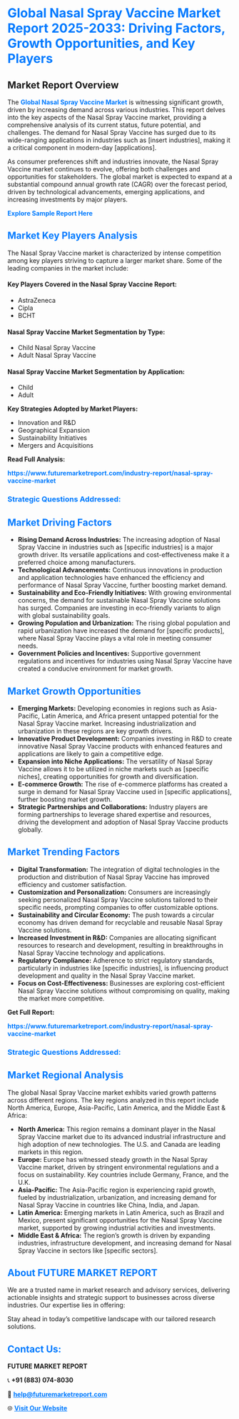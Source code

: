 <h1 style="color: #007BFF;">Global Nasal Spray Vaccine Market Report 2025-2033: Driving Factors, Growth Opportunities, and Key Players</h1>

<section id="overview">
<h2>Market Report Overview</h2>
<p>The <a href="https://www.futuremarketreport.com/industry-report/nasal-spray-vaccine-market" style="color: #007BFF; text-decoration: none;"><strong>Global Nasal Spray Vaccine Market</strong></a> is witnessing significant growth, driven by increasing demand across various industries. This report delves into the key aspects of the Nasal Spray Vaccine market, providing a comprehensive analysis of its current status, future potential, and challenges. The demand for Nasal Spray Vaccine has surged due to its wide-ranging applications in industries such as [insert industries], making it a critical component in modern-day [applications].</p>
<p>As consumer preferences shift and industries innovate, the Nasal Spray Vaccine market continues to evolve, offering both challenges and opportunities for stakeholders. The global market is expected to expand at a substantial compound annual growth rate (CAGR) over the forecast period, driven by technological advancements, emerging applications, and increasing investments by major players.</p>
</section>

<section id="overview">
<p><a href="https://www.futuremarketreport.com/request-sample/reportId=79691" style="color: #007BFF; text-decoration: none;"><strong>Explore Sample Report Here</strong></a></p>
</section>

<section id="key-players">
<h2 style="color: #007BFF;">Market Key Players Analysis</h2>
<p>The Nasal Spray Vaccine market is characterized by intense competition among key players striving to capture a larger market share. Some of the leading companies in the market include:</p>
<h4>Key Players Covered in the Nasal Spray Vaccine Report:</h4>
<ul><li>AstraZeneca</li><li>Cipla</li><li>BCHT</li></ul>
<h4>Nasal Spray Vaccine Market Segmentation by Type:</h4>
<ul><li>Child Nasal Spray Vaccine</li><li>Adult Nasal Spray Vaccine</li></ul>

<h4>Nasal Spray Vaccine Market Segmentation by Application:</h4>
<ul><li>Child</li><li>Adult</li></ul>
<p><strong>Key Strategies Adopted by Market Players:</strong></p>
<ul>
<li>Innovation and R&D</li>
<li>Geographical Expansion</li>
<li>Sustainability Initiatives</li>
<li>Mergers and Acquisitions</li>
</ul>
</section>

<section>
<p><strong>Read Full Analysis: </strong></p><a href="https://www.futuremarketreport.com/industry-report/nasal-spray-vaccine-market" style="color: #007BFF; text-decoration: none;"><strong>https://www.futuremarketreport.com/industry-report/nasal-spray-vaccine-market</strong></a>
<h3 style="color: #007BFF;">Strategic Questions Addressed:</h3>
</section>

<section id="driving-factors">
<h2 style="color: #007BFF;">Market Driving Factors</h2>
<ul>
<li><strong>Rising Demand Across Industries:</strong> The increasing adoption of Nasal Spray Vaccine in industries such as [specific industries] is a major growth driver. Its versatile applications and cost-effectiveness make it a preferred choice among manufacturers.</li>
<li><strong>Technological Advancements:</strong> Continuous innovations in production and application technologies have enhanced the efficiency and performance of Nasal Spray Vaccine, further boosting market demand.</li>
<li><strong>Sustainability and Eco-Friendly Initiatives:</strong> With growing environmental concerns, the demand for sustainable Nasal Spray Vaccine solutions has surged. Companies are investing in eco-friendly variants to align with global sustainability goals.</li>
<li><strong>Growing Population and Urbanization:</strong> The rising global population and rapid urbanization have increased the demand for [specific products], where Nasal Spray Vaccine plays a vital role in meeting consumer needs.</li>
<li><strong>Government Policies and Incentives:</strong> Supportive government regulations and incentives for industries using Nasal Spray Vaccine have created a conducive environment for market growth.</li>
</ul>
</section>

<section id="growth-opportunities">
<h2 style="color: #007BFF;">Market Growth Opportunities</h2>
<ul>
<li><strong>Emerging Markets:</strong> Developing economies in regions such as Asia-Pacific, Latin America, and Africa present untapped potential for the Nasal Spray Vaccine market. Increasing industrialization and urbanization in these regions are key growth drivers.</li>
<li><strong>Innovative Product Development:</strong> Companies investing in R&D to create innovative Nasal Spray Vaccine products with enhanced features and applications are likely to gain a competitive edge.</li>
<li><strong>Expansion into Niche Applications:</strong> The versatility of Nasal Spray Vaccine allows it to be utilized in niche markets such as [specific niches], creating opportunities for growth and diversification.</li>
<li><strong>E-commerce Growth:</strong> The rise of e-commerce platforms has created a surge in demand for Nasal Spray Vaccine used in [specific applications], further boosting market growth.</li>
<li><strong>Strategic Partnerships and Collaborations:</strong> Industry players are forming partnerships to leverage shared expertise and resources, driving the development and adoption of Nasal Spray Vaccine products globally.</li>
</ul>
</section>

<section id="trending-factors">
<h2 style="color: #007BFF;">Market Trending Factors</h2>
<ul>
<li><strong>Digital Transformation:</strong> The integration of digital technologies in the production and distribution of Nasal Spray Vaccine has improved efficiency and customer satisfaction.</li>
<li><strong>Customization and Personalization:</strong> Consumers are increasingly seeking personalized Nasal Spray Vaccine solutions tailored to their specific needs, prompting companies to offer customizable options.</li>
<li><strong>Sustainability and Circular Economy:</strong> The push towards a circular economy has driven demand for recyclable and reusable Nasal Spray Vaccine solutions.</li>
<li><strong>Increased Investment in R&D:</strong> Companies are allocating significant resources to research and development, resulting in breakthroughs in Nasal Spray Vaccine technology and applications.</li>
<li><strong>Regulatory Compliance:</strong> Adherence to strict regulatory standards, particularly in industries like [specific industries], is influencing product development and quality in the Nasal Spray Vaccine market.</li>
<li><strong>Focus on Cost-Effectiveness:</strong> Businesses are exploring cost-efficient Nasal Spray Vaccine solutions without compromising on quality, making the market more competitive.</li>
</ul>
</section>

<section>
<p><strong>Get Full Report: </strong></p><a href="https://www.futuremarketreport.com/industry-report/nasal-spray-vaccine-market" style="color: #007BFF; text-decoration: none;"><strong>https://www.futuremarketreport.com/industry-report/nasal-spray-vaccine-market</strong></a>
<h3 style="color: #007BFF;">Strategic Questions Addressed:</h3>
</section>


<section id="regional-analysis">
<h2 style="color: #007BFF;">Market Regional Analysis</h2>
<p>The global Nasal Spray Vaccine market exhibits varied growth patterns across different regions. The key regions analyzed in this report include North America, Europe, Asia-Pacific, Latin America, and the Middle East & Africa:</p>
<ul>
<li><strong>North America:</strong> This region remains a dominant player in the Nasal Spray Vaccine market due to its advanced industrial infrastructure and high adoption of new technologies. The U.S. and Canada are leading markets in this region.</li>
<li><strong>Europe:</strong> Europe has witnessed steady growth in the Nasal Spray Vaccine market, driven by stringent environmental regulations and a focus on sustainability. Key countries include Germany, France, and the U.K.</li>
<li><strong>Asia-Pacific:</strong> The Asia-Pacific region is experiencing rapid growth, fueled by industrialization, urbanization, and increasing demand for Nasal Spray Vaccine in countries like China, India, and Japan.</li>
<li><strong>Latin America:</strong> Emerging markets in Latin America, such as Brazil and Mexico, present significant opportunities for the Nasal Spray Vaccine market, supported by growing industrial activities and investments.</li>
<li><strong>Middle East & Africa:</strong> The region’s growth is driven by expanding industries, infrastructure development, and increasing demand for Nasal Spray Vaccine in sectors like [specific sectors].</li>
</ul>
</section>

<footer>
<h2 style="color: #007BFF;">About FUTURE MARKET REPORT</h2>
<p>We are a trusted name in market research and advisory services, delivering actionable insights and strategic support to businesses across diverse industries. Our expertise lies in offering:</p>

<p>Stay ahead in today’s competitive landscape with our tailored research solutions.</p>

<h2 style="color: #007BFF;">Contact Us:</h2>
<p><strong>FUTURE MARKET REPORT</strong></p>
<p>📞 <strong>+91 (883) 074-8030</strong></p>
<p>📧 <strong><a href="mailto:help@futuremarketreport.com" style="color: #007BFF;">help@futuremarketreport.com</a></strong></p>
<p>🌐 <strong><a href="https://www.futuremarketreport.com/" style="color: #007BFF;">Visit Our Website</a></strong></p>
</footer>